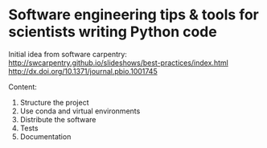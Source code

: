 # Software engineering tips &amp; tools for scientists writing Python code

Initial idea from software carpentry:
http://swcarpentry.github.io/slideshows/best-practices/index.html
http://dx.doi.org/10.1371/journal.pbio.1001745

Content:

1. Structure the project
2. Use conda and virtual environments
3. Distribute the software
4. Tests
5. Documentation
